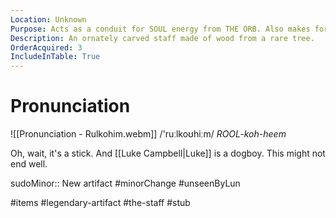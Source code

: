 ```yaml
---
Location: Unknown
Purpose: Acts as a conduit for SOUL energy from THE ORB. Also makes for a pretty sweet bō staff.
Description: An ornately carved staff made of wood from a rare tree.
OrderAcquired: 3
IncludeInTable: True
---
```

# Pronunciation

![[Pronunciation - Rulkohim.webm]]
/'ruːlkoʊhiːm/ *ROOL-koh-heem*

Oh, wait, it's a stick. And [[Luke Campbell|Luke]] is a dogboy. This might not end well.

sudoMinor:: New artifact
#minorChange #unseenByLun 

#items #legendary-artifact #the-staff #stub 